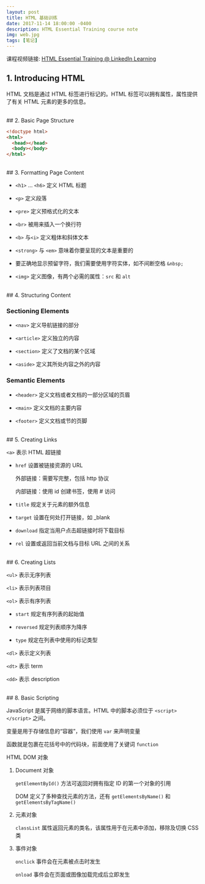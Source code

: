 ```yaml
---
layout: post
title: HTML 基础训练
date: 2017-11-14 18:00:00 -0400
description: HTML Essential Training course note
img: web.jpg
tags: [笔记]
---
```


课程视频链接: [HTML Essential Training @ LinkedIn Learning](https://www.linkedin.com/learning/html-essential-training)


## 1. Introducing HTML

HTML 文档是通过 HTML 标签进行标记的。HTML 标签可以拥有属性，属性提供了有关 HTML 元素的更多的信息。


<br>
## 2. Basic Page Structure

```html
<!doctype html>
<html>
  <head></head>
  <body></body>
</html>
```

<br>
## 3. Formatting Page Content

- `<h1>` ... `<h6>` 定义 HTML 标题

- ```<p>``` 定义段落

- `<pre>` 定义预格式化的文本

- ```<br>``` 被用来插入一个换行符

- `<b>` 与`<i>` 定义粗体和斜体文本

- `<strong>` 与 `<em>` 意味着你要呈现的文本是重要的

- 要正确地显示预留字符，我们需要使用字符实体，如不间断空格 `&nbsp;`

- `<img>` 定义图像，有两个必需的属性：`src` 和 `alt`


<br>
## 4. Structuring Content

### Sectioning Elements

- `<nav>` 定义导航链接的部分

- `<article>` 定义独立的内容

- `<section>` 定义了文档的某个区域

- `<aside>` 定义其所处内容之外的内容


### Semantic Elements

- `<header>` 定义文档或者文档的一部分区域的页眉

- `<main>` 定义文档的主要内容

- `<footer>` 定义文档或节的页脚


<br>
## 5. Creating Links

`<a>` 表示 HTML 超链接

- `href` 设置被链接资源的 URL

  外部链接：需要写完整，包括 http 协议
    
  内部链接：使用 id 创建书签，使用 # 访问
  
- `title` 规定关于元素的额外信息

- `target` 设置在何处打开链接，如 _blank

- `download` 指定当用户点击超链接时将下载目标

- `rel` 设置或返回当前文档与目标 URL 之间的关系


<br>
## 6. Creating Lists

`<ul>` 表示无序列表

`<li>` 表示列表项目


`<ol>` 表示有序列表

- `start` 规定有序列表的起始值

- `reversed` 规定列表顺序为降序

- `type` 规定在列表中使用的标记类型


`<dl>` 表示定义列表

`<dt>` 表示 term

`<dd>` 表示 description



<br>
## 8. Basic Scripting

JavaScript 是属于网络的脚本语言。HTML 中的脚本必须位于 `<script></script>` 之间。

变量是用于存储信息的“容器”，我们使用 `var` 来声明变量

函数就是包裹在花括号中的代码块，前面使用了关键词 `function`


HTML DOM 对象

1. Document 对象


   `getElementById()` 方法可返回对拥有指定 ID 的第一个对象的引用

   DOM 定义了多种查找元素的方法，还有 `getElementsByName()` 和 `getElementsByTagName()`

2. 元素对象

   `classList` 属性返回元素的类名，该属性用于在元素中添加，移除及切换 CSS 类

3. 事件对象

   `onclick` 事件会在元素被点击时发生

   `onload` 事件会在页面或图像加载完成后立即发生
   
